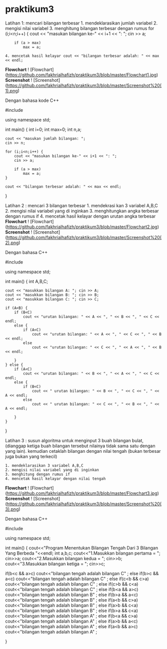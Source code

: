 # praktikum3


Latihan  1: mencari bilangan terbesar
	1. mendeklarasikan jumlah variabel
	2. mengisi nilai variabel
	3. menghitung bilangan terbesar dengan rumus 
		for (i;i<n;i++) {
        cout << "masukan bilangan ke-" << i+1 << ": ";
        cin >> a;

        if (a > max)
            max = a;

	4. mencetak hasil kelayar cout << "bilangan terbesar adalah: " << max << endl;
**Flowchart**
! [Flowchart]  (https://github.com/fakhrialhafizh/praktikum3/blob/master/Flowchart1.jpg)
**Screenshot**
! [Screenshot] (https://github.com/fakhrialhafizh/praktikum3/blob/master/Screenshot%20(1).png)

Dengan bahasa kode C++

#include <iostream>

using namespace std;

int main() {
    int i=0;
    int max=0;
    int n,a;

    cout << "masukan jumlah bilangan: ";
    cin >> n;

    for (i;i<n;i++) {
        cout << "masukan bilangan ke-" << i+1 << ": ";
        cin >> a;

        if (a > max)
            max = a;
    }

    cout << "bilangan terbesar adalah: " << max << endl;
}


Latihan 2 : mencari 3 bilangan terbesar
	1. mendekrasi kan 3 variabel A,B,C
	2. mengisi nilai variabel yang di inginkan
	3. menghitungkan angka terbesar dengan rumus if
	4. mencetak hasil kelayar dengan urutan angka terbesar
**Flowchart**
! [Flowchart]   (https://github.com/fakhrialhafizh/praktikum3/blob/master/Flowchart2.jpg)
**Screenshot**
! [Screenshot]  (https://github.com/fakhrialhafizh/praktikum3/blob/master/Screenshot%20(2).png)

Dengan bahasa C++

#include<iostream>

using namespace std;

int main() {
    int A,B,C;

    cout << "masukkan bilangan A: "; cin >> A;
    cout << "masukkan bilangan B: "; cin >> B;
    cout << "masukkan bilangan C: "; cin >> C;

    if (A<B) {
        if (B<C)
            cout << "urutan bilangan: " << A << ", " << B << ", " << C << endl;
        else {
            if (A<C)
                cout << "urutan bilangan: " << A << ", " << C << ", " << B << endl;
            else
                cout << "urutan bilangan: " << C << ", " << A << ", " << B << endl;

        }
    } else {
        if (A<C)
            cout << "urutan bilangan: " << B << ", " << A << ", " << C << endl;
        else {
            if (B<C)
                cout << " urutan bilangan: " << B << ", " << C << ", " << A << endl;
            else
                cout << " urutan bilangan: " << C << ", " << B << ", " << A << endl;

        }
    }
}

Latihan 3 : susun algoritma untuk menginput 3 buah bilangan bulat, (dianggap ketiga buah bilangan tersebut nilainya tidak sama satu dengan yang lain). kemudian cetaklah bilangan dengan nilai tengah (bukan terbesar juga bukan yang terkecil)
 
	1. mendeklarasikan 3 variabel A,B,C
	2. mengisi nilai variabel yang di inginkan
	3. menghitung dengan rumus if
	4. mencetak hasil kelayar dengan nilai tengah
**Flowchart**
! [Flowchart]    (https://github.com/fakhrialhafizh/praktikum3/blob/master/Flowchart3.jpg)
**Screenshot**
! [Screenshot]   (https://github.com/fakhrialhafizh/praktikum3/blob/master/Screenshot%20(3).png)

Dengan bahasa C++

 #include<iostream>

using namespace std;

int main() {
  cout<<"Program Menentukan Bilangan Tengah Dari 3 Bilangan Yang Berbeda "<<endl;
  int a,b,c;
  cout<<"1.Masukkan bilangan pertama = ";
  cin>>a;
  cout<<"2.Masukkan bilangan kedua   = ";
  cin>>b;
  cout<<"3.Masukkan bilangan ketiga  = ";
  cin>>c;

  if(b<c && a>c)
  cout<<"bilangan tengah adalah bilangan C"     ;
  else if(b>c && a<c)
  cout<<"bilangan tengah adalah bilangan C"     ;
  else if(c<b && c>a)
  cout<<"bilangan tengah adalah bilangan C"     ;
  else if(c>b && c<a)
  cout<<"bilangan tengah adalah bilangan C"     ;
  else if(b<a && a>c)
  cout<<"bilangan tengah adalah bilangan B"     ;
  else if(b>a && a<c)
  cout<<"bilangan tengah adalah bilangan B"     ;
  else if(a<b && c>a)
  cout<<"bilangan tengah adalah bilangan B"     ;
  else if(a>b && c<a)
  cout<<"bilangan tengah adalah bilangan B"     ;
  else if(b>a && c<a)
  cout<<"bilangan tengah adalah bilangan A"     ;
  else if(b<a && c>a)
  cout<<"bilangan tengah adalah bilangan A"     ;
  else if(a>b && a<c)
  cout<<"bilangan tengah adalah bilangan A"     ;
  else if(a<b && a>c)
  cout<<"bilangan tengah adalah bilangan A"     ;

 }

